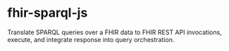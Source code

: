 # fhir-sparql-js
Translate SPARQL queries over a FHIR data to FHIR REST API invocations, execute, and integrate response into query orchestration.
